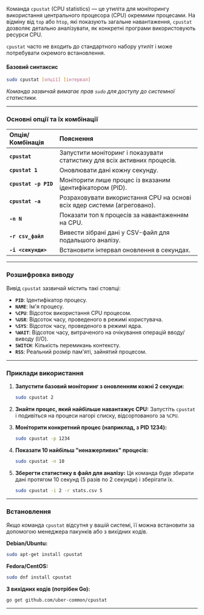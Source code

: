 Команда `cpustat` (CPU statistics) — це утиліта для моніторингу використання центрального процесора (CPU) окремими процесами. На відміну від `top` або `htop`, які показують загальне навантаження, `cpustat` дозволяє детально аналізувати, як конкретні програми використовують ресурси CPU.

`cpustat` часто не входить до стандартного набору утиліт і може потребувати окремого встановлення.

#### **Базовий синтаксис**

```bash
sudo cpustat [опції] [інтервал]
```
*Команда зазвичай вимагає прав `sudo` для доступу до системної статистики.*

---

### **Основні опції та їх комбінації**

| Опція/Комбінація | Пояснення |
| :--- | :--- |
| **`cpustat`** | Запустити моніторинг і показувати статистику для всіх активних процесів. |
| **`cpustat 1`** | Оновлювати дані кожну секунду. |
| **`cpustat -p PID`** | Моніторити лише процес із вказаним ідентифікатором (PID). |
| **`cpustat -a`** | Розраховувати використання CPU на основі всіх ядер системи (агреговано). |
| **`-n N`** | Показати топ `N` процесів за навантаженням на CPU. |
| **`-r csv_файл`** | Вивести зібрані дані у CSV-файл для подальшого аналізу. |
| **`-i <секунди>`** | Встановити інтервал оновлення в секундах. |

---

### **Розшифровка виводу**

Вивід `cpustat` зазвичай містить такі стовпці:

*   **`PID`**: Ідентифікатор процесу.
*   **`NAME`**: Ім'я процесу.
*   **`%CPU`**: Відсоток використання CPU процесом.
*   **`%USR`**: Відсоток часу, проведеного в режимі користувача.
*   **`%SYS`**: Відсоток часу, проведеного в режимі ядра.
*   **`%WAIT`**: Відсоток часу, витраченого на очікування операцій вводу/виводу (I/O).
*   **`SWITCH`**: Кількість перемикань контексту.
*   **`RSS`**: Реальний розмір пам'яті, зайнятий процесом.

---

### **Приклади використання**

1.  **Запустити базовий моніторинг з оновленням кожні 2 секунди:**
    ```bash
    sudo cpustat 2
    ```

2.  **Знайти процес, який найбільше навантажує CPU:**
    Запустіть `cpustat` і подивіться на процеси нагорі списку, відсортованого за `%CPU`.

3.  **Моніторити конкретний процес (наприклад, з PID 1234):**
    ```bash
    sudo cpustat -p 1234
    ```

4.  **Показати 10 найбільш "ненажерливих" процесів:**
    ```bash
    sudo cpustat -n 10
    ```

5.  **Зберегти статистику в файл для аналізу:**
    Ця команда буде збирати дані протягом 10 секунд (5 разів по 2 секунди) і зберігати їх.
    ```bash
    sudo cpustat -i 2 -r stats.csv 5
    ```

---

### **Встановлення**

Якщо команда `cpustat` відсутня у вашій системі, її можна встановити за допомогою менеджера пакунків або з вихідних кодів.

**Debian/Ubuntu:**
```bash
sudo apt-get install cpustat
```

**Fedora/CentOS:**
```bash
sudo dnf install cpustat
```

**З вихідних кодів (потрібен Go):**
```bash
go get github.com/uber-common/cpustat
```
---